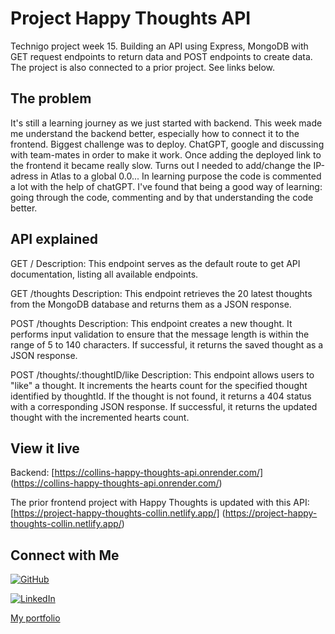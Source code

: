 # Project Happy Thoughts API

Technigo project week 15. Building an API using Express, MongoDB with GET request endpoints to return data and POST endpoints to create data. The project is also connected to a prior project. See links below.

## The problem

It's still a learning journey as we just started with backend. This week made me understand the backend better, especially how to connect it to the frontend. Biggest challenge was to deploy. ChatGPT, google and discussing with team-mates in order to make it work. Once adding the deployed link to the frontend it became really slow. Turns out I needed to add/change the IP-adress in Atlas to a global 0.0... In learning purpose the code is commented a lot with the help of chatGPT. I've found that being a good way of learning: going through the code, commenting and by that understanding the code better.

## API explained

GET /
Description: This endpoint serves as the default route to get API documentation, listing all available endpoints.

GET /thoughts
Description: This endpoint retrieves the 20 latest thoughts from the MongoDB database and returns them as a JSON response.

POST /thoughts
Description: This endpoint creates a new thought. It performs input validation to ensure that the message length is within the range of 5 to 140 characters. If successful, it returns the saved thought as a JSON response.

POST /thoughts/:thoughtID/like
Description: This endpoint allows users to "like" a thought. It increments the hearts count for the specified thought identified by thoughtId. If the thought is not found, it returns a 404 status with a corresponding JSON response. If successful, it returns the updated thought with the incremented hearts count.

## View it live
Backend:
[https://collins-happy-thoughts-api.onrender.com/] (https://collins-happy-thoughts-api.onrender.com/)

The prior frontend project with Happy Thoughts is updated with this API:
[https://project-happy-thoughts-collin.netlify.app/] (https://project-happy-thoughts-collin.netlify.app/)

## Connect with Me

[![GitHub](https://img.shields.io/badge/GitHub-black?style=flat-square&logo=github)](https://github.com/IdahCollin)

[![LinkedIn](https://img.shields.io/badge/LinkedIn-blue?style=flat-square&logo=linkedin)](https://www.linkedin.com/in/idah-collin)

[My portfolio](https://idah-collin-portfolio.netlify.app/)
